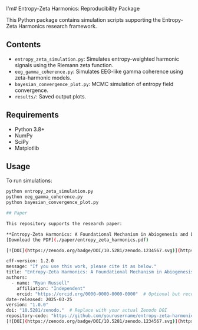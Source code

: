 I'm# Entropy-Zeta Harmonics: Reproducibility Package

This Python package contains simulation scripts supporting the Entropy-Zeta Harmonics research framework.

## Contents

- `entropy_zeta_simulation.py`: Simulates entropy-weighted harmonic signals using the Riemann zeta function.
- `eeg_gamma_coherence.py`: Simulates EEG-like gamma coherence using zeta-harmonic models.
- `bayesian_convergence_plot.py`: MCMC simulation of entropy field convergence.
- `results/`: Saved output plots.

## Requirements

- Python 3.8+
- NumPy
- SciPy
- Matplotlib

## Usage

To run simulations:

```bash
python entropy_zeta_simulation.py
python eeg_gamma_coherence.py
python bayesian_convergence_plot.py

## Paper

This repository supports the research paper:

**Entropy-Zeta Harmonics: A Foundational Mechanism in Abiogenesis and DNA Quantum Processing**  
[Download the PDF](./paper/entropy_zeta_harmonics.pdf)

[![DOI](https://zenodo.org/badge/DOI/10.5281/zenodo.1234567.svg)](https://doi.org/10.5281/zenodo.1234567)

cff-version: 1.2.0
message: "If you use this work, please cite it as below."
title: "Entropy-Zeta Harmonics: A Foundational Mechanism in Abiogenesis and DNA Quantum Processing"
authors:
  - name: "Ryan Russell"
    affiliation: "Independent"
    orcid: "https://orcid.org/0000-0000-0000-0000"  # Optional but recommended
date-released: 2025-03-25
version: "1.0.0"
doi: "10.5281/zenodo."  # Replace with your actual Zenodo DOI
repository-code: "https://github.com/yourusername/entropy-zeta-harmonics"
[![DOI](https://zenodo.org/badge/DOI/10.5281/zenodo.1234567.svg)](https://doi.org/10.5281/zenodo.1234567)
